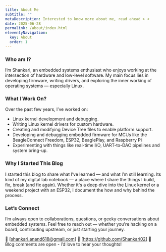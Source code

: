 ```yaml
---
title: About Me
subtitle: ""
metaDescription: Interested to know more about me, read ahead > <
date: 2025-06-28
permalink: /about/index.html
eleventyNavigation:
  key: About
  order: 1
---
```


### Who am I?

I’m Shankari, an embedded systems enthusiast who enjoys working at the intersection of hardware and low-level software. My main focus lies in developing firmware, writing drivers, and exploring the inner working of operating systems — especially Linux.

### What I Work On?

Over the past few years, I’ve worked on:
- Linux kernel development and debugging.
- Writing Linux kernel drivers for custom hardware.
- Creating and modifying Device Tree files to enable platform support.
- Developing and debugging embedded firmware for MCUs like the BeagleConnect Freedom, ESP32, BeaglePlay, and Raspberry Pi
- Experimenting with things like real-time I/O, UART-to-DAC pipelines and system bring-up.

### Why I Started This Blog

I started this blog to share what I’ve learned — and what I’m still learning. Its kind of my digital lab notebook — a place where I share the things I build, fix, break (and fix again). Whether it's a deep dive into the Linux kernel or a weekend project with an ESP32, I document the how and why behind the process.

### Let’s Connect

I’m always open to collaborations, questions, or geeky conversations about embedded systems. Feel free to reach out — whether you're hacking on a board, contributing upstream, or just starting your journey.

📧 [shankari.anand618@gmail.com]
🐙 [https://github.com/Shankari02]
💬 Blog comments are open - I’d love to hear your thoughts!